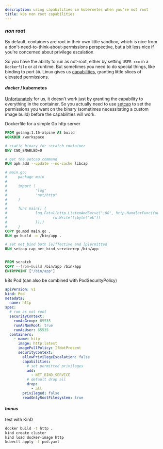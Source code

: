 ```yaml
---
description: using capabilities in kubernetes when you're not root
title: k8s non root capabilities
---
```


### _non_ root

By default, containers are root in their own little sandbox,
which is nice from a don't-need-to-think-about-permissions
perspective, but a bit less nice if you're concerned about privilege escalation.

So you have the ability to run as not-root,
either by setting `USER xxx` in a `Dockerfile`
or at runtime.
But sometimes you need to do special things, like binding to port `80`.
Linux gives us [capabilities](https://man.archlinux.org/man/capabilities.7.en),
granting little slices of elevated permissions.

#### _docker_ / kubernetes

[Unfortunately](https://github.com/kubernetes/kubernetes/issues/56374)
for us, it doesn't work just by granting the capability to everything in the container.
So you actually need to use [setcap](https://man.archlinux.org/man/setcap.8.en)
to set the permissions you want on the binary
(sometimes necessitating a custom image build) before the capabilities will work.

Dockerfile for a simple Go http server

```Dockerfile
FROM golang:1.16-alpine AS build
WORKDIR /workspace

# static binary for scratch container
ENV CGO_ENABLED=0

# get the setcap command
RUN apk add --update --no-cache libcap

# main.go:
#     package main
#
#     import (
#             "log"
#             "net/http"
#     )
#
#     func main() {
#             log.Fatal(http.ListenAndServe(":80", http.HandlerFunc(func(rw http.ResponseWriter, r *http.Request) {
#                     rw.Write([]byte("ok"))
#             })))
#     }
COPY go.mod main.go .
RUN go build -o /bin/app .

# set net_bind both [e]ffective and [p]ermitted
RUN setcap cap_net_bind_service+ep /bin/app


FROM scratch
COPY --from=build /bin/app /bin/app
ENTRYPOINT ["/bin/app"]
```

k8s Pod (can also be combined with PodSecurityPolicy)

```yaml
apiVersion: v1
kind: Pod
metadata:
  name: http
spec:
  # run as not root
  securityContext:
    runAsGroup: 65535
    runAsNonRoot: true
    runAsUser: 65535
  containers:
    - name: http
      image: http:latest
      imagePullPolicy: IfNotPresent
      securityContext:
        allowPrivilegeEscalation: false
        capabilities:
          # set permitted privileges
          add:
            - NET_BIND_SERVICE
          # default drop all
          drop:
            - all
        privileged: false
        readOnlyRootFilesystem: true
```

#### _bonus_

test with KinD

```sh
docker build -t http .
kind create cluster
kind load docker-image http
kubectl apply -f pod.yaml
```
